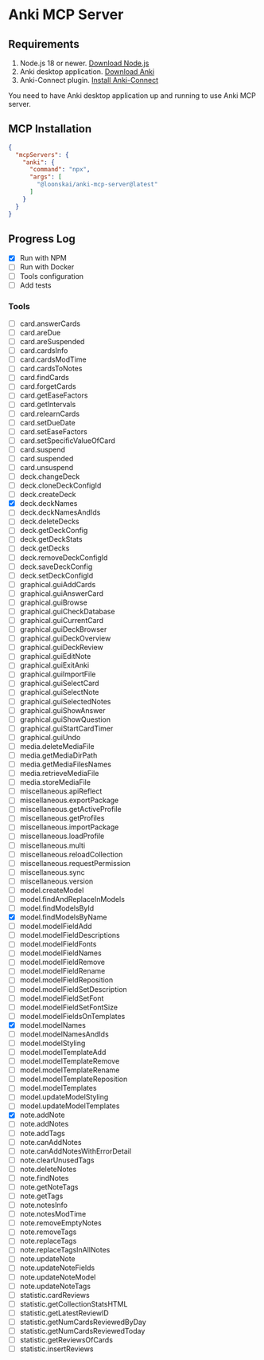 # Anki MCP Server

## Requirements

1. Node.js 18 or newer. [Download Node.js](https://nodejs.org/en/download)
2. Anki desktop application. [Download Anki](https://apps.ankiweb.net/)
3. Anki-Connect plugin. [Install Anki-Connect](https://git.sr.ht/~foosoft/anki-connect/tree/ab4d964d96712788889eb35d79471966aaf17ef6/item/README.md#installation)

You need to have Anki desktop application up and running to use Anki MCP server.

## MCP Installation

```json
{
  "mcpServers": {
    "anki": {
      "command": "npx",
      "args": [
        "@loonskai/anki-mcp-server@latest"
      ]
    }
  }
}
```

## Progress Log

- [x] Run with NPM
- [ ] Run with Docker
- [ ] Tools configuration
- [ ] Add tests

### Tools

- [ ] card.answerCards
- [ ] card.areDue
- [ ] card.areSuspended
- [ ] card.cardsInfo
- [ ] card.cardsModTime
- [ ] card.cardsToNotes
- [ ] card.findCards
- [ ] card.forgetCards
- [ ] card.getEaseFactors
- [ ] card.getIntervals
- [ ] card.relearnCards
- [ ] card.setDueDate
- [ ] card.setEaseFactors
- [ ] card.setSpecificValueOfCard
- [ ] card.suspend
- [ ] card.suspended
- [ ] card.unsuspend
- [ ] deck.changeDeck
- [ ] deck.cloneDeckConfigId
- [ ] deck.createDeck
- [x] deck.deckNames
- [ ] deck.deckNamesAndIds
- [ ] deck.deleteDecks
- [ ] deck.getDeckConfig
- [ ] deck.getDeckStats
- [ ] deck.getDecks
- [ ] deck.removeDeckConfigId
- [ ] deck.saveDeckConfig
- [ ] deck.setDeckConfigId
- [ ] graphical.guiAddCards
- [ ] graphical.guiAnswerCard
- [ ] graphical.guiBrowse
- [ ] graphical.guiCheckDatabase
- [ ] graphical.guiCurrentCard
- [ ] graphical.guiDeckBrowser
- [ ] graphical.guiDeckOverview
- [ ] graphical.guiDeckReview
- [ ] graphical.guiEditNote
- [ ] graphical.guiExitAnki
- [ ] graphical.guiImportFile
- [ ] graphical.guiSelectCard
- [ ] graphical.guiSelectNote
- [ ] graphical.guiSelectedNotes
- [ ] graphical.guiShowAnswer
- [ ] graphical.guiShowQuestion
- [ ] graphical.guiStartCardTimer
- [ ] graphical.guiUndo
- [ ] media.deleteMediaFile
- [ ] media.getMediaDirPath
- [ ] media.getMediaFilesNames
- [ ] media.retrieveMediaFile
- [ ] media.storeMediaFile
- [ ] miscellaneous.apiReflect
- [ ] miscellaneous.exportPackage
- [ ] miscellaneous.getActiveProfile
- [ ] miscellaneous.getProfiles
- [ ] miscellaneous.importPackage
- [ ] miscellaneous.loadProfile
- [ ] miscellaneous.multi
- [ ] miscellaneous.reloadCollection
- [ ] miscellaneous.requestPermission
- [ ] miscellaneous.sync
- [ ] miscellaneous.version
- [ ] model.createModel
- [ ] model.findAndReplaceInModels
- [ ] model.findModelsById
- [x] model.findModelsByName
- [ ] model.modelFieldAdd
- [ ] model.modelFieldDescriptions
- [ ] model.modelFieldFonts
- [ ] model.modelFieldNames
- [ ] model.modelFieldRemove
- [ ] model.modelFieldRename
- [ ] model.modelFieldReposition
- [ ] model.modelFieldSetDescription
- [ ] model.modelFieldSetFont
- [ ] model.modelFieldSetFontSize
- [ ] model.modelFieldsOnTemplates
- [x] model.modelNames
- [ ] model.modelNamesAndIds
- [ ] model.modelStyling
- [ ] model.modelTemplateAdd
- [ ] model.modelTemplateRemove
- [ ] model.modelTemplateRename
- [ ] model.modelTemplateReposition
- [ ] model.modelTemplates
- [ ] model.updateModelStyling
- [ ] model.updateModelTemplates
- [x] note.addNote
- [ ] note.addNotes
- [ ] note.addTags
- [ ] note.canAddNotes
- [ ] note.canAddNotesWithErrorDetail
- [ ] note.clearUnusedTags
- [ ] note.deleteNotes
- [ ] note.findNotes
- [ ] note.getNoteTags
- [ ] note.getTags
- [ ] note.notesInfo
- [ ] note.notesModTime
- [ ] note.removeEmptyNotes
- [ ] note.removeTags
- [ ] note.replaceTags
- [ ] note.replaceTagsInAllNotes
- [ ] note.updateNote
- [ ] note.updateNoteFields
- [ ] note.updateNoteModel
- [ ] note.updateNoteTags
- [ ] statistic.cardReviews
- [ ] statistic.getCollectionStatsHTML
- [ ] statistic.getLatestReviewID
- [ ] statistic.getNumCardsReviewedByDay
- [ ] statistic.getNumCardsReviewedToday
- [ ] statistic.getReviewsOfCards
- [ ] statistic.insertReviews
